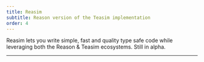 ```yaml
---
title: Reasim
subtitle: Reason version of the Teasim implementation
order: 4
---
```


Reasim lets you write simple, fast and quality type safe code while leveraging both the Reason & Teasim ecosystems. Still in alpha.

---